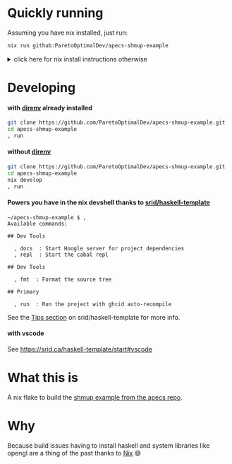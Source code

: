 # Quickly running


Assuming you have nix installed, just run:

```sh
nix run github:ParetoOptimalDev/apecs-shmup-example
```

<details>
<summary>click here for nix install instructions otherwise</summary>
```sh
sh <(curl -L https://nixos.org/nix/install) --daemon
```

Or see the [Nix download page](https://nixos.org/download.html) for other options if you don't like that one or it somehow manages not to work.

</details>

# Developing


#### with [direnv](https://github.com/direnv/direnv) already installed

```sh
git clone https://github.com/ParetoOptimalDev/apecs-shmup-example.git
cd apecs-shmup-example
, run
```

#### without [direnv](https://github.com/direnv/direnv)

```sh
git clone https://github.com/ParetoOptimalDev/apecs-shmup-example.git
cd apecs-shmup-example
nix develop
, run
```

#### Powers you have in the nix devshell thanks to [srid/haskell-template](https://github.com/srid/haskell-template)

```shell
~/apecs-shmup-example $ ,
Available commands:

## Dev Tools

  , docs  : Start Hoogle server for project dependencies
  , repl  : Start the cabal repl

## Dev Tools 

  , fmt  : Format the source tree

## Primary

  , run  : Run the project with ghcid auto-recompile
```

See the [Tips section](https://github.com/srid/haskell-template#tips) on srid/haskell-template for more info.

#### with vscode

See https://srid.ca/haskell-template/start#vscode

# What this is

A nix flake to build the [shmup example from the apecs repo](https://github.com/jonascarpay/apecs/blob/master/examples/Shmup.md).

# Why

Because build issues having to install haskell and system libraries like opengl are a thing of the past thanks to [Nix](https://nixos.org/) :smile:
